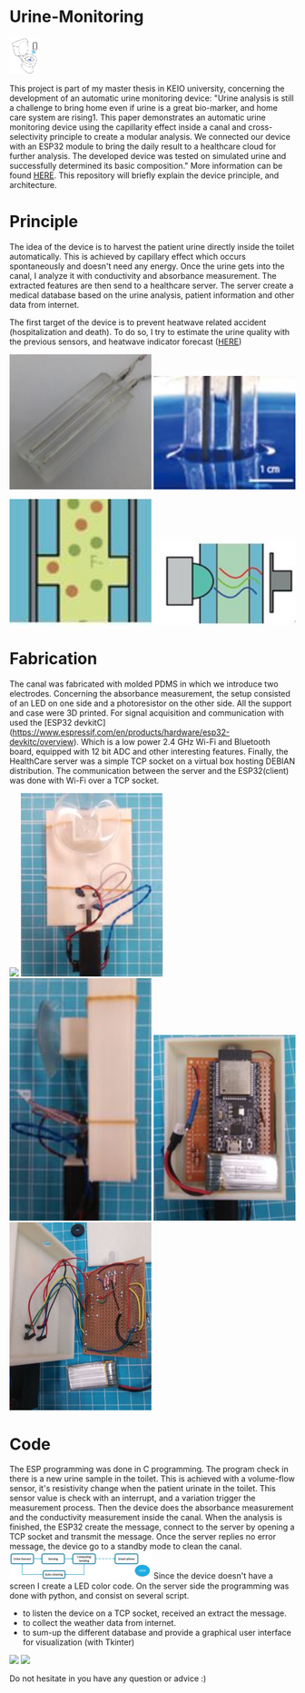 # Urine-Monitoring

<img src="/images/mini.JPG" width="50">

This project is part of my master thesis in KEIO university, concerning the development of an automatic urine monitoring device:
"Urine analysis is still a challenge to bring home even if urine is a great bio-marker, and home care system are rising1.
This paper demonstrates an automatic urine monitoring device using the capillarity effect inside a canal and cross-selectivity principle to create a modular analysis. 
We connected our device with an ESP32 module to bring the daily result to a healthcare cloud for further analysis. 
The developed device was tested on simulated urine and successfully determined its basic composition."
More information can be found [HERE](https://ieeexplore.ieee.org/stamp/stamp.jsp?tp=&arnumber=8374315). This repository will briefly explain the device principle, and architecture.

# Principle
The idea of the device is to harvest the patient urine directly inside the toilet automatically. This is achieved by capillary effect which occurs spontaneously and doesn't need any energy.
Once the urine gets into the canal, I analyze it with conductivity and absorbance measurement. The extracted features are then send to a healthcare server.
The server create a medical database based on the urine analysis, patient information and other data from internet.

The first target of the device is to prevent heatwave related accident (hospitalization and death). 
To do so, I try to estimate the urine quality with the previous sensors, and heatwave indicator forecast ([HERE](https://github.com/BenbenIO/wbgt))

<img src="/images/device.JPG" width="250"> <img src="/images/capillarity.JPG" width="250">

<img src="/images/conduc.JPG" width="250"> <img src="/images/abs.JPG" width="250">

# Fabrication
The canal was fabricated with molded PDMS in which we introduce two electrodes. Concerning the absorbance measurement, the setup consisted of an LED on one side and a photoresistor on the other side.
All the support and case were 3D printed. For signal acquisition and communication with used the [ESP32 devkitC] (https://www.espressif.com/en/products/hardware/esp32-devkitc/overview).
Which is a low power 2.4 GHz Wi-Fi and Bluetooth board, equipped with 12 bit ADC and other interesting features. 
Finally, the HealthCare server was a simple TCP socket on a virtual box hosting DEBIAN distribution. The communication between the server and the ESP32(client) was done with Wi-Fi over a TCP socket.


<img src="/images/D1.PNG" width="250"> <img src="/images/D2.JPG" width="250">  <img src="/images/D3.JPG" width="250">
<img src="/images/D4.JPG" width="250"> <img src="/images/D5.JPG" width="250">

# Code
The ESP programming was done in C programming. The program check in there is a new urine sample in the toilet. This is achieved with a volume-flow sensor, it's resistivity change when the patient urinate in the toilet.
This sensor value is check with an interrupt, and a variation trigger the measurement process. Then the device does the absorbance measurement and the conductivity measurement inside the canal.
When the analysis is finished, the ESP32 create the message, connect to the server by opening a TCP socket and transmit the message. Once the server replies no error message, the device go to a standby mode to clean the canal.
<img src="/images/diagram.JPG" width="250">
Since the device doesn't have a screen I create a LED color code. 
On the server side the programming was done with python, and consist on several script. 
* to listen the device on a TCP socket, received an extract the message. 
* to collect the weather data from internet.
* to sum-up the different database and provide a graphical user interface for visualization (with Tkinter) 

<img src="/images/GUI1.PNG" width="250"> <img src="/images/GUI2.PNG" width="250">

Do not hesitate in you have any question or advice :)


